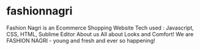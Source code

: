 # fashionnagri
Fashion Nagri is an Ecommerce Shopping Website
Tech used : Javascript, CSS, HTML, Sublime Editor
About us All about Looks and Comfort! We are FASHION NAGRI - young and fresh and ever so happening! 
